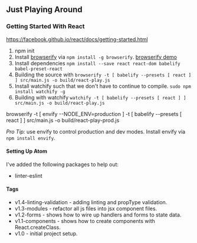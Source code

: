 ## Just Playing Around

### Getting Started With React
https://facebook.github.io/react/docs/getting-started.html

1. npm init
2. Install [browserify](http://browserify.org/) via `npm install -g browserify`.  [browserify demo](http://tagtree.tv/browserify-an-intro)
3. Install dependencies `npm install --save react react-dom babelify babel-preset-react`
4. Building the source with `browserify -t [ babelify --presets [ react ] ] src/main.js -o build/react-play.js`
5. Install watchify such that we don't have to continue to compile.  `sudo npm install watchify -g`
6. Building with watchify `watchify -t [ babelify --presets [ react ] ] src/main.js -o build/react-play.js`

 browserify -t [ envify --NODE_ENV=production  ] -t [ babelify --presets [ react ] ] src/main.js -o build/react-play-prod.js

_Pro Tip:_ use envify to control production and dev modes.  Install envify via `npm install envify`.

#### Setting Up Atom
I've added the following packages to help out:

- linter-eslint

#### Tags
- v1.4-linting-validation - adding linting and propType validation.
- v1.3-modules - refactor all js files into jsx component files.
- v1.2-forms - shows how to wire up handlers and forms to state data.
- v1.1-components - shows how to create components with React.createClass.
- v1.0 - initial project setup.
